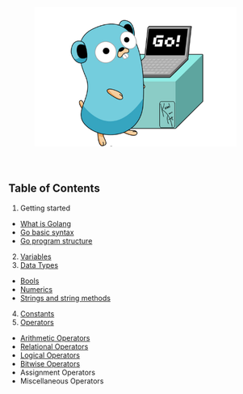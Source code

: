 <h1 align="center">
	<img width="400" src="media/go.png" alt="Gopher">
	<br>
	<br>
</h1>

## Table of Contents
  1. Getting started
  * [What is Golang](examples/getting_started/what_is_golang.md)
  * [Go basic syntax](examples/getting_started/go_syntax.md)
  * [Go program structure](examples/getting_started/go_program_structure.md)
  2. [Variables](examples/variables/variables.go)
  3. [Data Types](examples/data_types)
  * [Bools](examples/data_types/bool/bool.go)
  * [Numerics](examples/data_types/numeric/numeric.go)
  * [Strings and string methods](examples/data_types/string/string.go)
  4. [Constants](examples/constant/constant.go) 
  5. [Operators](examples/operators)
  * [Arithmetic Operators](examples/operators/arithmetic/arithmetic.go)
  * [Relational Operators](examples/operators/relational/relational.go)
  * [Logical Operators](examples/operators/logical/logical.go)
  * [Bitwise Operators](examples/operators/bitwise/bitwise.go)
  * Assignment Operators
  * Miscellaneous Operators
